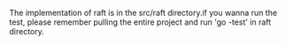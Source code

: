 The implementation of raft is in the src/raft directory.if you wanna run the test, please remember pulling the entire project and run 'go -test' in raft directory.
